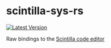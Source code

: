 # scintilla-sys-rs
[![Latest Version](https://img.shields.io/crates/v/scintilla-sys.svg)](https://crates.io/crates/scintilla-sys)

Raw bindings to the [Scintilla code editor](https://www.scintilla.org)
